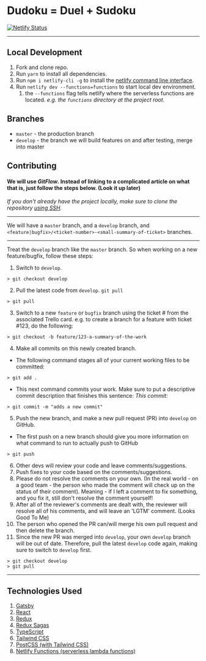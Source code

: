 # Dudoku = Duel + Sudoku

[![Netlify Status](https://api.netlify.com/api/v1/badges/0c9ec261-02be-49f3-b905-30c22f7f67fb/deploy-status)](https://app.netlify.com/sites/dudoku/deploys)

---
## Local Development

1. Fork and clone repo.
2. Run `yarn` to install all dependencies.
3. Run `npm i netlify-cli -g` to install the [netlify command line interface](https://docs.netlify.com/cli/get-started/).
4. Run `netlify dev --functions=functions` to start local dev environment. 
   1. the `--functions` flag tells netlify where the serverless functions are located. *e.g.* *the `functions` directory at the project root.*
   
## Branches

- `master` - the production branch
- `develop` - the branch we will build features on and after testing, merge into master
   
## Contributing

#### We will use *GitFlow*. Instead of linking to a complicated article on what that is, just follow the steps below. (Look it up later)

_*If you don't already have the project locally, make sure to clone the repository [using SSH](https://help.github.com/en/github/authenticating-to-github/connecting-to-github-with-ssh).*_

---

We will have a `master` branch, and a `develop` branch, and `<feature|bugfix>/<ticket-number>-<small-summary-of-ticket>` branches. 

---

Treat the `develop` branch like the `master` branch. So when working on a new feature/bugfix, follow these steps:


1. Switch to `develop`. 
```
> git checkout develop
```
2. Pull the latest code from `develop`. `git pull`
```
> git pull
```
3. Switch to a new `feature` or `bugfix` branch using the ticket # from the associated Trello card. e.g. to create a branch for a feature with ticket #123, do the following:
```
> git checkout -b feature/123-a-summary-of-the-work
```
4. Make all commits on this newly created branch.
  - The following command stages all of your current working files to be committed:
```
> git add . 
```
  - This next command commits your work. Make sure to put a descriptive commit description that finishes this sentence: _This commit:_
```
> git commit -m "adds a new commit"
```
5. Push the new branch, and make a new pull request (PR) into `develop` on GitHub.
  - The first push on a new branch should give you more information on what command to run to actually push to GitHub
```
> git push
```
6. Other devs will review your code and leave comments/suggestions.
7. Push fixes to your code based on the comments/suggestions. 
8. Please do not resolve the comments on your own. (In the real world - on a good team - the person who made the comment will check up on the status of their comment). Meaning - if I left a comment to fix something, and you fix it, still don't resolve the comment yourself!
9. After all of the reviewer's comments are dealt with, the reviewer will resolve all of his comments, and will leave an 'LGTM' comment. (Looks Good To Me)
10. The person who opened the PR can/will merge his own pull request and then delete the branch.
11. Since the new PR was merged into `develop`, your own `develop` branch will be out of date. Therefore, pull the latest `develop` code again, making sure to switch to `develop` first.
```
> git checkout develop
> git pull
```
---
## Technologies Used
1. [Gatsby](https://gatsbyjs.com)
2. [React](https://reactjs.org)
3. [Redux](https://redux.js.org)
4. [Redux Sagas](https://redux-saga.js.org)
5. [TypeScript](https://www.typescriptlang.org)
6. [Tailwind CSS](https://tailwindcss.com)
7. [PostCSS (with Tailwind CSS)](https://tailwindcss.com/docs/using-with-preprocessors/#using-postcss-as-your-preprocessor)
8. [Netlify Functions (serverless lambda functions)](https://www.netlify.com/products/functions/)
